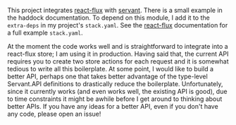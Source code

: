 This project integrates [react-flux](http://hackage.haskell.org/package/react-flux) with
[servant](http://hackage.haskell.org/package/servant).  There is a small example in the
haddock documentation.  To depend on this module, I add it to the `extra-deps` in my
project's `stack.yaml`.  See the [react-flux](http://hackage.haskell.org/package/react-flux)
documentation for a full example `stack.yaml`.

At the moment the code works well and is straightforward to integrate into a react-flux
store; I am using it in production.  Having said that, the current API requires you
to create two store actions for each request and it is somewhat tedious to write all
this boilerplate.  At some point, I would like to build a better API, perhaps one that
takes better advantage of the type-level Servant.API definitions to drastically reduce
the boilerplate.  Unfortunately, since it currently works (and even works well, the existing
API is good), due to time constraints it might be awhile before I get around to thinking about
better APIs.  If you have any ideas for a better API, even if you don't have any code,
please open an issue!